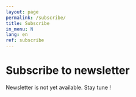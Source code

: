 ```yaml
---
layout: page
permalink: /subscribe/
title: Subscribe
in_menu: N
lang: en
ref: subscribe
---
```


# Subscribe to newsletter
Newsletter is not yet available. Stay tune !

